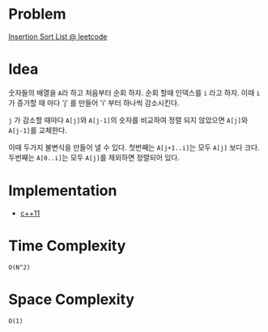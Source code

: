 # Problem

[Insertion Sort List @ leetcode](https://leetcode.com/problems/insertion-sort-list/description/)

# Idea

숫자들의 배열을 `A`라 하고 처음부터 순회 하자. 순회 할때 인덱스를 `i`
라고 하자.  이때 `i` 가 증가할 때 마다 'j' 를 만들어 'i' 부터 하나씩
감소시킨다.

`j` 가 감소할 때마다 `A[j]`와 `A[j-1]`의 숫자를 비교하여 
정렬 되지 않았으면 `A[j]`와 `A[j-1]`를 교체한다.

이때 두가지 불변식을 만들어 낼 수 있다.
첫번째는 `A[j+1..i]`는 모두 `A[j]` 보다 크다.
두번째는 `A[0..i]`는 모두 `A[j]`를 제외하면 정렬되어 있다.

# Implementation

* [c++11](a.cpp)

# Time Complexity

```
O(N^2)
```

# Space Complexity

```
O(1)
```
